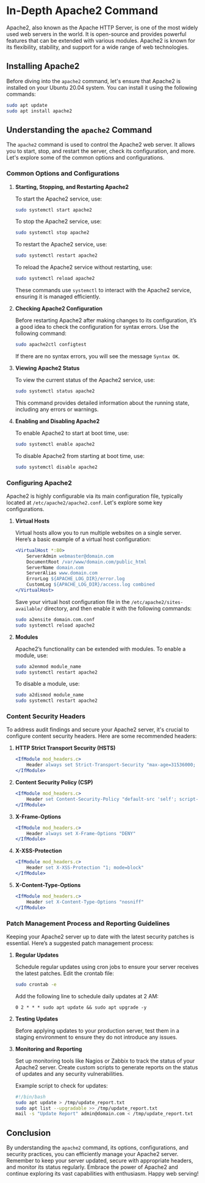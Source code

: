 # In-Depth Apache2 Command

Apache2, also known as the Apache HTTP Server, is one of the most widely used web servers in the world. It is open-source and provides powerful features that can be extended with various modules. Apache2 is known for its flexibility, stability, and support for a wide range of web technologies.

## Installing Apache2

Before diving into the `apache2` command, let's ensure that Apache2 is installed on your Ubuntu 20.04 system. You can install it using the following commands:

```bash
sudo apt update
sudo apt install apache2
```

## Understanding the `apache2` Command

The `apache2` command is used to control the Apache2 web server. It allows you to start, stop, and restart the server, check its configuration, and more. Let's explore some of the common options and configurations.

### Common Options and Configurations

1. **Starting, Stopping, and Restarting Apache2**

   To start the Apache2 service, use:
   ```bash
   sudo systemctl start apache2
   ```

   To stop the Apache2 service, use:
   ```bash
   sudo systemctl stop apache2
   ```

   To restart the Apache2 service, use:
   ```bash
   sudo systemctl restart apache2
   ```

   To reload the Apache2 service without restarting, use:
   ```bash
   sudo systemctl reload apache2
   ```

   These commands use `systemctl` to interact with the Apache2 service, ensuring it is managed efficiently.

2. **Checking Apache2 Configuration**

   Before restarting Apache2 after making changes to its configuration, it’s a good idea to check the configuration for syntax errors. Use the following command:

   ```bash
   sudo apache2ctl configtest
   ```

   If there are no syntax errors, you will see the message `Syntax OK`.

3. **Viewing Apache2 Status**

   To view the current status of the Apache2 service, use:
   ```bash
   sudo systemctl status apache2
   ```

   This command provides detailed information about the running state, including any errors or warnings.

4. **Enabling and Disabling Apache2**

   To enable Apache2 to start at boot time, use:
   ```bash
   sudo systemctl enable apache2
   ```

   To disable Apache2 from starting at boot time, use:
   ```bash
   sudo systemctl disable apache2
   ```

### Configuring Apache2

Apache2 is highly configurable via its main configuration file, typically located at `/etc/apache2/apache2.conf`. Let's explore some key configurations.

1. **Virtual Hosts**

   Virtual hosts allow you to run multiple websites on a single server. Here’s a basic example of a virtual host configuration:

   ```apache
   <VirtualHost *:80>
       ServerAdmin webmaster@domain.com
       DocumentRoot /var/www/domain.com/public_html
       ServerName domain.com
       ServerAlias www.domain.com
       ErrorLog ${APACHE_LOG_DIR}/error.log
       CustomLog ${APACHE_LOG_DIR}/access.log combined
   </VirtualHost>
   ```

   Save your virtual host configuration file in the `/etc/apache2/sites-available/` directory, and then enable it with the following commands:

   ```bash
   sudo a2ensite domain.com.conf
   sudo systemctl reload apache2
   ```

2. **Modules**

   Apache2’s functionality can be extended with modules. To enable a module, use:

   ```bash
   sudo a2enmod module_name
   sudo systemctl restart apache2
   ```

   To disable a module, use:

   ```bash
   sudo a2dismod module_name
   sudo systemctl restart apache2
   ```

### Content Security Headers

To address audit findings and secure your Apache2 server, it's crucial to configure content security headers. Here are some recommended headers:

1. **HTTP Strict Transport Security (HSTS)**

   ```apache
   <IfModule mod_headers.c>
       Header always set Strict-Transport-Security "max-age=31536000; includeSubDomains"
   </IfModule>
   ```

2. **Content Security Policy (CSP)**

   ```apache
   <IfModule mod_headers.c>
       Header set Content-Security-Policy "default-src 'self'; script-src 'self' 'unsafe-inline' 'unsafe-eval'; style-src 'self' 'unsafe-inline'; img-src 'self' data:; font-src 'self' data:;"
   </IfModule>
   ```

3. **X-Frame-Options**

   ```apache
   <IfModule mod_headers.c>
       Header always set X-Frame-Options "DENY"
   </IfModule>
   ```

4. **X-XSS-Protection**

   ```apache
   <IfModule mod_headers.c>
       Header set X-XSS-Protection "1; mode=block"
   </IfModule>
   ```

5. **X-Content-Type-Options**

   ```apache
   <IfModule mod_headers.c>
       Header set X-Content-Type-Options "nosniff"
   </IfModule>
   ```

### Patch Management Process and Reporting Guidelines

Keeping your Apache2 server up to date with the latest security patches is essential. Here’s a suggested patch management process:

1. **Regular Updates**

   Schedule regular updates using cron jobs to ensure your server receives the latest patches. Edit the crontab file:

   ```bash
   sudo crontab -e
   ```

   Add the following line to schedule daily updates at 2 AM:

   ```cron
   0 2 * * * sudo apt update && sudo apt upgrade -y
   ```

2. **Testing Updates**

   Before applying updates to your production server, test them in a staging environment to ensure they do not introduce any issues.

3. **Monitoring and Reporting**

   Set up monitoring tools like Nagios or Zabbix to track the status of your Apache2 server. Create custom scripts to generate reports on the status of updates and any security vulnerabilities.

   Example script to check for updates:

   ```bash
   #!/bin/bash
   sudo apt update > /tmp/update_report.txt
   sudo apt list --upgradable >> /tmp/update_report.txt
   mail -s "Update Report" admin@domain.com < /tmp/update_report.txt
   ```

## Conclusion

By understanding the `apache2` command, its options, configurations, and security practices, you can efficiently manage your Apache2 server. Remember to keep your server updated, secure with appropriate headers, and monitor its status regularly. Embrace the power of Apache2 and continue exploring its vast capabilities with enthusiasm. Happy web serving!